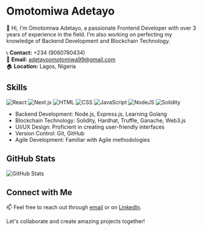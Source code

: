 # Omotomiwa Adetayo

👋 Hi, I'm Omotomiwa Adetayo, a passionate Frontend Developer with over 3 years of experience in the field. I'm also working on perfecting my knowledge of Backend Development and Blockchain Technology.

📞 **Contact:** +234 (9060780434)  
📧 **Email:** adetayoomotomiwa99@gmail.com  
🏠 **Location:** Lagos, Nigeria

<!-- 🌐 **Portfolio:** [Your Portfolio Website](https://yourportfolio.com) -->

## Skills

<!-- GitHub Skill Widgets -->

![React](https://img.shields.io/badge/React-Expert-blue)
![Next.js](https://img.shields.io/badge/Next.js-Expert-yellow)
![HTML](https://img.shields.io/badge/HTML-Expert-red)
![CSS](https://img.shields.io/badge/CSS-Expert-cyan)
![JavaScript](https://img.shields.io/badge/JavaScript-Expert-green)
![NodeJS](https://img.shields.io/badge/NodeJS-Intermediate-green)
![Solidity](https://img.shields.io/badge/Solidity-Intermediate-purple)

- Backend Development: Node.js, Express.js, Learning Golang
- Blockchain Technology: Solidity, Hardhat, Truffle, Ganache, Web3.js
- UI/UX Design: Proficient in creating user-friendly interfaces
- Version Control: Git, GitHub
- Agile Development: Familiar with Agile methodologies

## GitHub Stats

![GitHub Stats](https://github-readme-stats.vercel.app/api?username=Adetayo1999&show_icons=true)

<!-- ## Recent Activity

- 💼 Worked on X open-source projects
- 📝 Created X pull requests in various repositories
- 🐛 Reported X issues, helping to improve open-source projects
- 📦 Committed X changes in X repositories -->

## Connect with Me

📫 Feel free to reach out through [email](mailto:adetayoomotomiwa99@gmail.com) or on [LinkedIn](https://www.linkedin.com/in/adetayo-omotomiwa-4150861b3/).

Let's collaborate and create amazing projects together!
